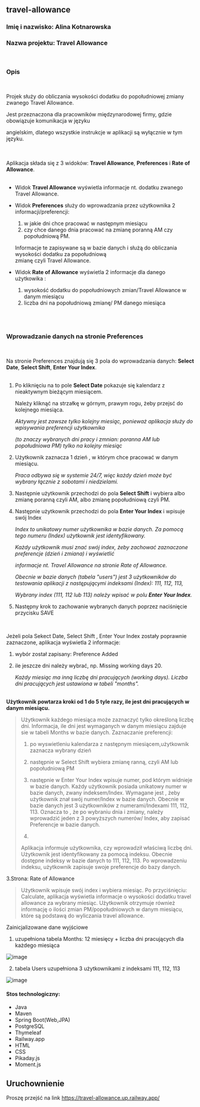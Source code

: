 ## travel-allowance 

### Imię i nazwisko: Alina Kotnarowska

### Nazwa projektu: Travel Allowance
<br>

### Opis
<br>

Projek służy do obliczania wysokości dodatku do popołudniowej zmiany zwanego Travel Allowance. 

Jest przeznaczona dla pracowników międzynarodowej firmy, gdzie obowiązuje komunikacja w języku 

angielskim, dlatego wszystkie instrukcje w aplikacji są wyłącznie w tym języku.
<br>
<br>
<br>

Aplikacja składa się z 3 widoków: **Travel Allowance**, **Preferences** i **Rate of Allowance**.
<br>
<br>
*  Widok **Travel Allowance** wyświetla informacje nt. dodatku zwanego Travel Allowance. 

*  Widok **Preferences** służy do wprowadzania przez użytkownika 2 informacji/preferencji:
     1.  w jakie dni chce pracować w następnym miesiącu
     2.  czy chce danego dnia pracować na zmianę poranną AM czy popołudniową PM.

   Informacje te zapisywane są w bazie danych i służą do obliczania wysokości dodatku za popołudniową \
   zmianę czyli Travel Allowance.
   
*   Widok  **Rate of Allowance** wyświetla 2 informacje dla danego użytkowika :
      1.  wysokość dodatku do popołudniowych zmian/Travel Allowance w danym miesiącu
      2.  liczba dni na popołudniową zmianę/ PM danego miesiąca
   <br>
   <br>

  
### Wprowadzanie danych na stronie Preferences
<br>

Na stronie Preferences znajdują się 3 pola do wprowadzania danych: **Select Date**, **Select Shift**, **Enter Your Index**.
<br>
<br>
1.  Po kliknięciu na to pole **Select Date** pokazuje się kalendarz z nieaktywnym bieżącym miesiącem.

    Należy kliknąć na strzałkę w górnym, prawym rogu, żeby przejsć do kolejnego miesiąca.
 
     *Aktywny jest zawsze tylko kolejny miesiąc, ponieważ aplikacja służy do wpisywania preferencji użytkownika*
 
      *(to znaczy wybranych dni pracy i zmnian: poranna AM lub popołudniowa PM) tylko na kolejny miesiąc* 


2.   Użytkownik zaznacza 1 dzień , w którym chce pracować w danym miesiącu.

     *Praca odbywa się w systemie 24/7, więc każdy dzień może być wybrany łącznie z sobotami i niedzielami.*

3.  Następnie użytkownik przechodzi do pola **Select Shift** i wybiera albo zmianę poranną czyli AM, albo zmianę popołudniową czyli PM.
   
4.  Następnie użytkownik przechodzi do pola **Enter Your Index** i wpisuje swój Index

     *Index to unikatowy numer użytkownika w bazie danych. Za pomocą tego numeru (Index) użytkownik jest identyfikowany.*

     *Każdy użytkownik musi znać swój index, żeby zachować zaznaczone preferencje (dzień i zmiana) i wyświetlić*

     *informacje nt. Travel Allowance na stronie Rate of Allowance.*

      *Obecnie w bazie danych (tabela "users") jest 3 użytkowników do testowania aplikacji z następującymi indeksami (Index): 111, 112, 113,*

       *Wybrany index (111, 112 lub 113) należy wpisać w polu **Enter Your Index**.*
   
    
6.  Następny krok to zachowanie wybranych danych poprzez naciśnięcie przycisku SAVE
   <br>
   

   Jeżeli pola Sekect Date, Select Shift , Enter Your Index zostały poprawnie zaznaczone, aplikacja wyświetla 2 informacje:

  1.    wybór został zapisany: Preference Added
  2.    ile jeszcze dni należy wybrać, np. Missing working days 20.

        *Każdy miesiąc ma inną liczbę dni pracujących (working days). Liczba dni pracujących jest ustawiona w tabeli "months".*
    <br>
    <br>

**Użytkownik powtarza kroki od 1 do 5 tyle razy, ile jest dni pracujących w danym miesiącu.**
       
   
   
>Użytkownik każdego miesiąca może zaznaczyć tylko określoną liczbę dni. Informacja, ile dni jest wymaganych
> w danym miesiącu zajduje sie w tabeli Months w bazie danych.
>Zaznaczanie preferencji:
>1. po wyswietleniu kalendarza z następnym miesiącem,użytkownik zaznacza wybrany dzień
>2. następnie w Select Shift wybiera zmianę ranną, czyli AM lub popołudniową PM
>3. następnie w Enter Your Index wpisuje numer, pod którym widnieje w bazie danych.
>   Każdy użytkownik posiada unikatowy numer w bazie danych, zwany indeksem/Index.
>   Wymagane jest , żeby użytkownik znał swój numer/Index w bazie danych.
>   Obecnie w bazie danych jest 3 użytkowników z numerami/Indexami 111, 112, 113.
>   Oznacza to , że po wybraniu dnia i zmiany, należy wprowadzić jeden z 3 powyższych numerów/ Index,
>   aby zapisać Preferencje w bazie danych.
>
>   
>   
>5. 
>Aplikacja informuje użytkownika, czy wprowadził właściwą liczbę dni. 
>Użytkownik jest identyfikowany za pomocą indeksu. Obecnie dostępne indeksy w bazie danych to 111, 112, 113.
>Po wprowadzeniu indeksu, użytkownik zapisuje swoje preferencje do bazy danych. 
  
3.Strona: Rate of Allowance 
>Użytkownik wpisuje swój index i wybiera miesiąc.
>Po przyciśnięciu: Calculate, aplikacja wyświetla informacje o wysokości dodatku travel allowance za wybrany miesiąc.
>Użytkownik otrzymuje również informację o ilości zmian PM/popołudniowych w danym miesiącu, które są podstawą do wyliczania travel allowance. 


Zainicjalizowane dane wyjściowe
1. uzupełniona tabela Months: 12 miesięcy + liczba dni pracujących dla każdego miesiąca


![image](https://github.com/Kalina7911/travel-allowance/assets/115398298/cb02ed1f-ce4c-4452-a5a3-e6afd4e6a9a2)

2. tabela Users uzupełniona 3 użytkownikami z indeksami 111, 112, 113

![image](https://github.com/Kalina7911/travel-allowance/assets/115398298/84f980bf-660b-417d-a85d-e411bb652046)




#### Stos technologiczny:
- Java
- Maven
- Spring Boot(Web,JPA)
- PostgreSQL
- Thymeleaf
- Railway.app
- HTML
- CSS
- Pikaday.js
- Moment.js

## Uruchownienie 
Proszę przejść na link https://travel-allowance.up.railway.app/


